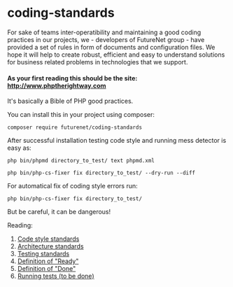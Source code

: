 # coding-standards

For sake of teams inter-operatibility and maintaining a good coding practices in our projects,
we - developers of FutureNet group - have provided a set of rules in form of documents
and configuration files. We hope it will help to create robust, efficient and easy to understand 
solutions for business related problems in technologies that we support.

#### As your first reading this should be the site: **http://www.phptherightway.com** 

It's basically a Bible of PHP good practices.

You can install this in your project using composer:

    composer require futurenet/coding-standards
    
After successful installation testing code style and running mess detector is easy as:

    php bin/phpmd directory_to_test/ text phpmd.xml
    
    php bin/php-cs-fixer fix directory_to_test/ --dry-run --diff

For automatical fix of coding style errors run: 

    php bin/php-cs-fixer fix directory_to_test/
    
But be careful, it can be dangerous!

Reading:    

1. [Code style standards](docs/code-style.md)
2. [Architecture standards](docs/architecture.md)
3. [Testing standards](docs/testing.md)
4. [Definition of "Ready"](docs/d-o-ready.md)
5. [Definition of "Done"](docs/d-o-done.md)
6. [Running tests (to be done)](docs/running-tests.md)